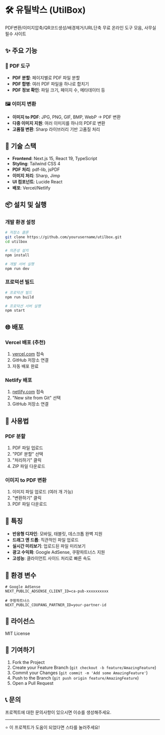 # 🛠️ 유틸박스 (UtilBox)

PDF변환/이미지압축/QR코드생성/배경제거/URL단축 무료 온라인 도구 모음, 사무실 필수 사이트

## ✨ 주요 기능

### 📄 PDF 도구
- **PDF 분할**: 페이지별로 PDF 파일 분할
- **PDF 합병**: 여러 PDF 파일을 하나로 합치기
- **PDF 정보 확인**: 파일 크기, 페이지 수, 메타데이터 등

### 🖼️ 이미지 변환
- **이미지 to PDF**: JPG, PNG, GIF, BMP, WebP → PDF 변환
- **다중 이미지 지원**: 여러 이미지를 하나의 PDF로 변환
- **고품질 변환**: Sharp 라이브러리 기반 고품질 처리

## 🚀 기술 스택

- **Frontend**: Next.js 15, React 19, TypeScript
- **Styling**: Tailwind CSS 4
- **PDF 처리**: pdf-lib, jsPDF
- **이미지 처리**: Sharp, Jimp
- **UI 컴포넌트**: Lucide React
- **배포**: Vercel/Netlify

## 📦 설치 및 실행

### 개발 환경 설정

```bash
# 저장소 클론
git clone https://github.com/yourusername/utilbox.git
cd utilbox

# 의존성 설치
npm install

# 개발 서버 실행
npm run dev
```

### 프로덕션 빌드

```bash
# 프로덕션 빌드
npm run build

# 프로덕션 서버 실행
npm start
```

## 🌐 배포

### Vercel 배포 (추천)
1. [vercel.com](https://vercel.com) 접속
2. GitHub 저장소 연결
3. 자동 배포 완료

### Netlify 배포
1. [netlify.com](https://netlify.com) 접속
2. "New site from Git" 선택
3. GitHub 저장소 연결

## 📱 사용법

### PDF 분할
1. PDF 파일 업로드
2. "PDF 분할" 선택
3. "처리하기" 클릭
4. ZIP 파일 다운로드

### 이미지 to PDF 변환
1. 이미지 파일 업로드 (여러 개 가능)
2. "변환하기" 클릭
3. PDF 파일 다운로드

## 🎯 특징

- **반응형 디자인**: 모바일, 태블릿, 데스크톱 완벽 지원
- **드래그 앤 드롭**: 직관적인 파일 업로드
- **실시간 미리보기**: 업로드된 파일 미리보기
- **광고 수익화**: Google AdSense, 쿠팡파트너스 지원
- **고성능**: 클라이언트 사이드 처리로 빠른 속도

## 🔧 환경 변수

```env
# Google AdSense
NEXT_PUBLIC_ADSENSE_CLIENT_ID=ca-pub-xxxxxxxxxx

# 쿠팡파트너스
NEXT_PUBLIC_COUPANG_PARTNER_ID=your-partner-id
```

## 📄 라이선스

MIT License

## 🤝 기여하기

1. Fork the Project
2. Create your Feature Branch (`git checkout -b feature/AmazingFeature`)
3. Commit your Changes (`git commit -m 'Add some AmazingFeature'`)
4. Push to the Branch (`git push origin feature/AmazingFeature`)
5. Open a Pull Request

## 📞 문의

프로젝트에 대한 문의사항이 있으시면 이슈를 생성해주세요.

---

⭐ 이 프로젝트가 도움이 되었다면 스타를 눌러주세요!
